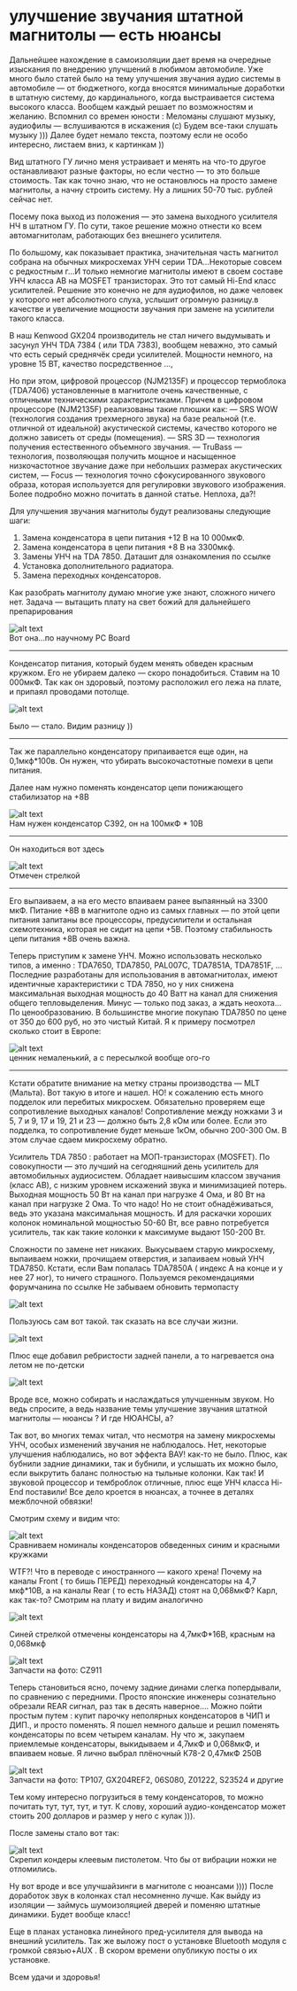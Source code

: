 # улучшение звучания штатной магнитолы — есть нюансы

Дальнейшее нахождение в самоизоляции дает время на очередные изыскания по внедрению улучшений в любимом автомобиле.
Уже много было статей было на тему улучшения звучания аудио системы в автомобиле — от бюджетного, когда вносятся минимальные доработки в штатную систему, до кардинального, когда выстраивается система высокого класса.
Вообщем каждый решает по возможностям и желанию.
Вспомнил со времен юности : Меломаны слушают музыку, аудиофилы — вслушиваются в искажения (с)
Будем все-таки слушать музыку )))
Далее будет немало текста, поэтому если не особо интересно, листаем вниз, к картинкам ))

Вид штатного ГУ лично меня устраивает и менять на что-то другое останавливают разные факторы, но если честно — то это больше стоимость. Так как точно знаю, что не остановлюсь на просто замене магнитолы, а начну строить систему. Ну а лишних 50-70 тыс. рублей сейчас нет.

Посему пока выход из положения — это замена выходного усилителя НЧ в штатном ГУ.
По сути, такое решение можно отнести ко всем автомагнитолам, работающих без внешнего усилителя.

По большому, как показывает практика, значительная чаcть магнитол собрана на обычных микросхемах УНЧ серии TDA…Некоторые совсем с редкостным г…И только немногие магнитолы имеют в своем составе УНЧ класса АВ на MOSFET транзисторах. Это тот самый Hi-End класс усилителей.
Решение это конечно не для аудиофилов, но даже человек у которого нет абсолютного слуха, услышит огромную разницу.в качестве и увеличение мощности звучания при замене на усилители такого класса.

В наш Kenwood GX204 производитель не стал ничего выдумывать и засунул УНЧ TDA 7384 ( или TDA 7383), вообщем неважно, это самый что есть серый среднячёк среди усилителей.
Мощности немного, на уровне 15 ВТ, качество посредственное …,

Но при этом, цифровой процессор (NJM2135F) и процессор термоблока (TDA7406) установленные в магнитоле очень качественные, с отличными техническими характеристиками.
Причем в цифровом процессоре (NJM2135F) реализованы такие плюшки как:
— SRS WOW (технология создания трехмерного звука) на базе реальной (т.е. отличной от идеальной) акустической системы, качество которого не должно зависеть от среды (помещения).
— SRS 3D — технология получения естественного объемного звучания.
— TruBass — технология, позволяющая получить мощное и насыщенное низкочастотное звучание даже при небольших размерах акустических систем,
— Focus — технология точно сфокусированного звукового образа, которая используется для регулировки звукового изображения.
Более подробно можно почитать в данной статье. Неплоха, да?!

Для улучшения звучания магнитолы будут реализованы следующие шаги:
1. Замена конденсатора в цепи питания +12 В на 10 000мкФ.
2. Замена конденсатора в цепи питания +8 В на 3300мкф.
3. Замены УНЧ на TDA 7850. Даташит для ознакомления по ссылке
4. Установка дополнительного радиатора.
5. Замена переходных конденсаторов.

Как разобрать магнитолу думаю многие уже знают, сложного ничего нет.
Задача — вытащить плату на свет божий для дальнейшего препарирования

![alt text](images/image.png)\
Вот она…по научному PC Board
___
Конденсатор питания, который будем менять обведен красным кружком.
Его не убираем далеко — скоро понадобиться.
Ставим на 10 000мкФ. Так как он здоровый, поэтому расположил его лежа на плате, и припаял проводами потолще.

![alt text](<images/image copy.png>)

Было — стало. Видим разницу ))
___
Так же параллельно конденсатору припаивается еще один, на 0,1мкф*100в. Он нужен, что убирать высокочастотные помехи в цепи питания.

Далее нам нужно поменять конденсатор цепи понижающего стабилизатор на +8В

![alt text](<images/image copy 2.png>)\
Нам нужен конденсатор С392, он на 100мкФ * 10В
___
Он находиться вот здесь

![alt text](<images/image copy 3.png>)\
Отмечен стрелкой
___

Его выпаиваем, а на его место впаиваем ранее выпаянный на 3300 мкФ.
Питание +8В в магнитоле одно из самых главных — по этой цепи питания запитаны все процессоры, предусилители и остальная схемотехника, которая не сидит на цепи +5В.
Поэтому стабильность цепи питания +8В очень важна.

Теперь приступим к замене УНЧ.
Можно использовать несколько типов, а именно : TDA7650, TDA7850, PAL007C, TDA7851А, TDA7851F, …
Последние разработаны для использования в автомагнитолах, имеют идентичные характеристики с TDA 7850, но у них снижена максимальная выходная мощность до 40 Ватт на канал для снижения общего тепловыделения. Минус — только под заказ, а ждать неохота…
По ценообразованию.
В большинстве многие покупаю TDA7850 по цене от 350 до 600 руб, но это чистый Китай.
Я к примеру посмотрел сколько стоит в Европе:

![alt text](<images/image copy 4.png>)\
ценник немаленький, а с пересылкой вообще ого-го
___

Кстати обратите внимание на метку страны производства — MLT (Мальта).
Вот такую в итоге и нашел.
НО! к сожалению есть много подделок или перебитых микросхем.
Обязательно проверяем еще сопротивление выходных каналов!
Сопротивление между ножками 3 и 5, 7 и 9, 17 и 19, 21 и 23 — должно быть 2,8 кОм или более.
Если это подделка, то сопротивление будет меньше 1кОм, обычно 200-300 Ом. В этом случае сдаем микросхему обратно.

Усилитель TDA 7850 : работает на МОП-транзисторах (MOSFET). По совокупности — это лучший на сегодняшний день усилитель для автомобильных аудиосистем. Обладает наивысшим классом звучания (класс AB), с низким уровнем искажений звука и минимизацией потерь.
Выходная мощность 50 Вт на канал при нагрузке 4 Ома, и 80 Вт на канал при нагрузке 2 Ома. То что надо!
Но не стоит обнадёживаться, ведь это указана максимальная мощность. И для раскачки хороших колонок номинальной мощностью 50-60 Вт, все равно потребуется усилитель, так как такие колонки к максимуме выдают 150-200 Вт.

Сложности по замене нет никаких. Выкусываем старую микросхему, выпаиваем ножки, прочищаем отверстия, и запаиваем новый УНЧ TDA7850.
Кстати, если Вам попалась TDA7850A ( индекс А на конце и у нее 27 ног), то ничего страшного.
Пользуемся рекомендациями форумчанина по ссылке
Не забываем обновить термопасту

![alt text](<images/image copy 5.png>)

Пользуюсь сам вот такой. так сказать на все случаи жизни.

![alt text](<images/image copy 6.png>)

Плюс еще добавил ребристости задней панели, а то нагревается она летом не по-детски

![alt text](<images/image copy 7.png>)

Вроде все, можно собирать и наслаждаться улучшенным звуком.
Но ведь спросите, а ведь название темы улучшение звучания штатной магнитолы — нюансы
? И где НЮАНСЫ, а?

Так вот, во многих темах читал, что несмотря на замену микросхемы УНЧ, особых изменений звучания не наблюдалось. Нет, некоторые улучшения наблюдались, но вот эффекта ВАУ! как-то не было.
Плюс, как бубнили задние динамики, так и бубнили, и услышать их можно было, если выкрутить баланс полностью на тыльные колонки.
Как так! И звуковой процессор и темброблок отличные, плюс еще УНЧ класса Hi-End поставили!
Все дело кроется в нюансах, а точнее в деталях межблочной обвязки!

Смотрим схему и видим что:

![alt text](<images/image copy 8.png>)\
Сравниваем номиналы конденсаторов обведенных синим и красными кружками

WTF?! Что в переводе с иностранного — какого хрена!
Почему на каналы Front ( то бишь ПЕРЕД) переходный конденсаторы на 4,7 мкф*10В, а на каналы Rear ( то есть НАЗАД) стоят на 0,068мкФ? Карл, как так-то?
Смотрим на плату и видим аналогично

![alt text](<images/image copy 9.png>)

Синей стрелкой отмечены конденсаторы на 4,7мкФ*16В, красным на 0,068мкф

![alt text](<images/image copy 10.png>)\
Запчасти на фото: CZ911

Теперь становиться ясно, почему задние динами слегка попердывали, по сравнению с передними.
Просто японские инженеры сознательно обрезали REAR сигнал, раз так в десять наверное….
Можно пойти простым путем : купит парочку неполярных конденсаторов в ЧИП и ДИП., и просто поменять.
Я пошел немного дальше и решил поменять конденсаторы по всем четырем каналам.
Ну что ж, закупаем приемлемые конденсаторы, выкидываем и 4,7мкФ и 0,068мкФ, и впаиваем новые.
Я лично выбрал плёночный К78-2 0,47мкФ 250В

![alt text](<images/image copy 11.png>)\
Запчасти на фото: TP107, GX204REF2, 06S080, Z01222, S23524 и другие

Тем кому интересно погрузиться в тему конденсаторов, то можно почитать тут, тут, тут, и тут.
К слову, хороший аудио-конденсатор может стоить 200 долларов и размер у него с кулак ))).

После замены стало вот так:

![alt text](<images/image copy 12.png>)\
Скрепил кондеры клеевым пистолетом. Что бы от вибрации ножки не отломились.

Ну вот вроде и все улучшайзинги в магнитоле с нюансами ))))
После доработок звук в колонках стал несомненно лучше.
Как выйду из изоляции — займусь шумоизоляцией дверей и поменяю штатные динамики.
Будет вообще класс!

Еще в планах установка линейного пред-усилителя для вывода на внешний усилитель. Так же выложу пост о установке Bluetooth модуля с громкой связью+AUX . В скором времени опубликую посты о их установке.

Всем удачи и здоровья!







